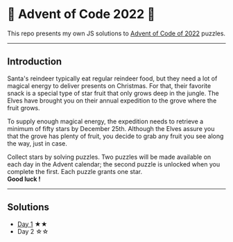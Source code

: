 # 🎄 Advent of Code 2022 🎄

This repo presents my own JS solutions to [Advent of Code of 2022](https://adventofcode.com/2022) puzzles.<br />

---

## Introduction

Santa's reindeer typically eat regular reindeer food, but they need a lot of magical energy to deliver presents on Christmas. For that, their favorite snack is a special type of star fruit that only grows deep in the jungle. The Elves have brought you on their annual expedition to the grove where the fruit grows.

To supply enough magical energy, the expedition needs to retrieve a minimum of fifty stars by December 25th. Although the Elves assure you that the grove has plenty of fruit, you decide to grab any fruit you see along the way, just in case.

Collect stars by solving puzzles. Two puzzles will be made available on each day in the Advent calendar; the second puzzle is unlocked when you complete the first. Each puzzle grants one star.<br /><b>Good luck&nbsp;!</b>

---

## Solutions

- [Day 1](/2022/day-1/) ★★
- Day 2 ☆☆
